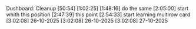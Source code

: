 Dushboard: Cleanup [50:54]
[1:02:25]
[1:48:16] do the same
[2:05:00] start whith this position
[2:47:39] this point
[2:54:33] start learning multirow card
[3:02:08] 26-10-2025
[3:02:08] 26-10-2025
[3:02:08] 27-10-2025


